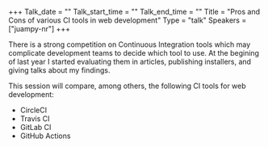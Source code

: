 +++
Talk_date = ""
Talk_start_time = ""
Talk_end_time = ""
Title = "Pros and Cons of various CI tools in web development"
Type = "talk"
Speakers = ["juampy-nr"]
+++

There is a strong competition on Continuous Integration tools which may complicate development teams to decide which tool to use. At the begining of last year I started evaluating them in articles, publishing installers, and giving talks about my findings.

This session will compare, among others, the following CI tools for web development:

- CircleCI
- Travis CI
- GitLab CI
- GitHub Actions